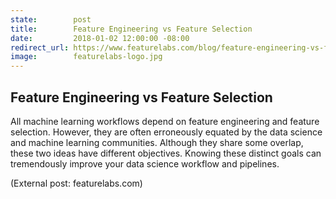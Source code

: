 ```yaml
---
state:        post
title:        Feature Engineering vs Feature Selection
date:         2018-01-02 12:00:00 -08:00
redirect_url: https://www.featurelabs.com/blog/feature-engineering-vs-feature-selection/
image:        featurelabs-logo.jpg
---
```


## Feature Engineering vs Feature Selection

All machine learning workflows depend on feature engineering and feature selection. However, they are often erroneously equated by the data science and machine learning communities. Although they share some overlap, these two ideas have different objectives. Knowing these distinct goals can tremendously improve your data science workflow and pipelines.

(External post: featurelabs.com)
